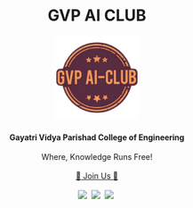 </p>
<h1 align="center">GVP AI CLUB</h1>


<p align="center"><img width ="30%" src="https://github.com/GVP-AI-Club/.github/blob/main/profile/assets/logo.png"></p> 
<h4 align="center">Gayatri Vidya Parishad College of Engineering</h4>


<p align="center">
  Where, Knowledge Runs Free!
  <br><br>
  <a href="https://gdsc.community.dev/gayatri-vidya-parishad-college-of-engineering-visakhapatnam/">🚀 Join Us 🚀</a>
  <br> <br>
  <a href="https://discord.com/invite/NkkTXYShTy"><img src="https://img.icons8.com/office/30/000000/discord-logo.png"/></a>&nbsp;
  <a href="https://twitter.com/GvpAi"><img src="https://img.icons8.com/office/30/000000/twitter.png"/></a>&nbsp;
   <a href="https://www.instagram.com/gvpaiclub18/"><img src="https://img.icons8.com/office/30/000000/instagram-new.png"/></a>&nbsp;
</p>
